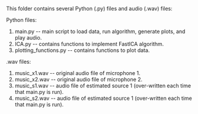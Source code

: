 

This folder contains several Python (.py) files and audio (.wav) files:


Python files:

1. main.py -- main script to load data, run algorithm, generate plots, and play audio.
2. ICA.py -- contains functions to implement FastICA algorithm.
3. plotting_functions.py -- contains functions to plot data.

.wav files:
1. music_x1.wav -- original audio file of microphone 1.
2. music_x2.wav -- original audio file of microphone 2.
3. music_s1.wav -- audio file of estimated source 1 (over-written each time that main.py is run). 
4. music_s2.wav -- audio file of estimated source 1 (over-written each time that main.py is run).
